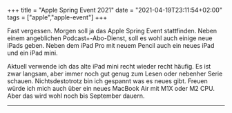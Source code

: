 +++
title = "Apple Spring Event 2021"
date = "2021-04-19T23:11:54+02:00"
tags = ["apple","apple-event"]
+++

Fast vergessen. Morgen soll ja das Apple Spring Event stattfinden. Neben einem angeblichen Podcast+-Abo-Dienst, soll es wohl auch einige neue iPads geben. Neben dem iPad Pro mit neuem Pencil auch ein neues iPad und ein iPad mini.

Aktuell verwende ich das alte iPad mini recht wieder recht häufig. Es ist zwar langsam, aber immer noch gut genug zum Lesen oder nebenher Serie schauen. Nichtsdestotrotz bin ich gespannt was es neues gibt. Freuen würde ich mich auch über ein neues MacBook Air mit M1X oder M2 CPU. Aber das wird wohl noch bis September dauern.

<!--more-->
****